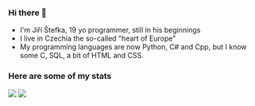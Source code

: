### Hi there 👋
- I'm Jiří Štefka, 19 yo programmer, still in his beginnings
- I live in Czechia the so-called "heart of Europe"
- My programming languages are now Python, C# and Cpp, but I know some C, SQL, a bit of HTML and CSS.

### Here are some of my stats
<img src="https://github-readme-stats-jiriks74.vercel.app/api?username=jiriks74&theme=tokyonight"/>
<img src="https://github-readme-stats-jiriks74.vercel.app/api/top-langs/?username=jiriks74&hide=html&layout=compact&theme=tokyonight"/>
